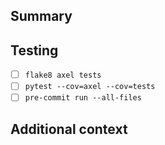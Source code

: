 ## Summary

<!-- Describe the change in 1-2 sentences. Link related issues when available. -->

## Testing

<!-- List the commands you ran. Include linting, unit tests, and any manual steps. -->
- [ ] `flake8 axel tests`
- [ ] `pytest --cov=axel --cov=tests`
- [ ] `pre-commit run --all-files`

## Additional context

<!-- Optional: notes for reviewers, follow-up tasks, or rollout considerations. -->
